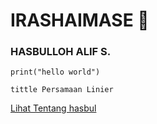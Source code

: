 # IRASHAIMASE 🙏
### HASBULLOH ALIF S.
```pyhton
print("hello world")

tittle Persamaan Linier
```


[Lihat Tentang hasbul]("./tentang-hasbul.html")